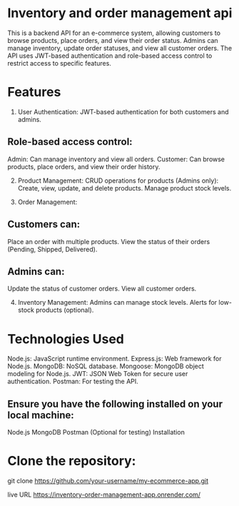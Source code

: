   #  Inventory and order management api
This is a backend API for an e-commerce system, allowing customers to browse products, place orders, and view their order status. Admins can manage inventory, update order statuses, and view all customer orders. The API uses JWT-based authentication and role-based access control to restrict access to specific features.

# Features

1. User Authentication:
JWT-based authentication for both customers and admins.
## Role-based access control:
Admin: Can manage inventory and view all orders.
Customer: Can browse products, place orders, and view their order history.

2. Product Management:
CRUD operations for products (Admins only):
Create, view, update, and delete products.
Manage product stock levels.

3. Order Management:
## Customers can:
Place an order with multiple products.
View the status of their orders (Pending, Shipped, Delivered).
## Admins can:
Update the status of customer orders.
View all customer orders.

4. Inventory Management:
Admins can manage stock levels.
Alerts for low-stock products (optional).


#  Technologies Used
Node.js: JavaScript runtime environment.
Express.js: Web framework for Node.js.
MongoDB: NoSQL database.
Mongoose: MongoDB object modeling for Node.js.
JWT: JSON Web Token for secure user authentication.
Postman: For testing the API.


## Ensure you have the following installed on your local machine:
Node.js
MongoDB
Postman (Optional for testing)
Installation

# Clone the repository:
git clone https://github.com/your-username/my-ecommerce-app.git

live URL
https://inventory-order-management-app.onrender.com/

